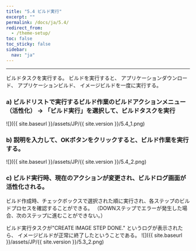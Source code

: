 ```yaml
---
title: "5.4 ビルド実行"
excerpt: ""
permalink: /docs/ja/5.4/
redirect_from:
  - /theme-setup/
toc: false
toc_sticky: false
sidebar:
  nav: "ja"
---
```


---
ビルドタスクを実行する。 ビルドを実行すると、 アプリケーションダウンロード、 アプリケーションビルド、 イメージビルドを一度に実行する。

### a\) ビルドリストで実行するビルド作業のビルドアクションメニュー（活性化） → 「ビルド実行」を選択して、ビルドタスクを実行
![]({{ site.baseurl }}/assets/JP/{{ site.version }}/5.4_1.png)

### b\) 説明を入力して、OKボタンをクリックすると、ビルド作業を実行する。
![]({{ site.baseurl }}/assets/JP/{{ site.version }}/5.4_2.png)

### c\) ビルド実行時、現在のアクションが変更され、ビルドログ画面が活性化される。

ビルド作成時、チェックボックスで選択された順に実行され、各ステップのビルドプロセスを確認することができる。
（DOWNステップでエラーが発生した場合、次のステップに進むことができない。）

ビルド実行タスクが"CREATE IMAGE STEP DONE." というログが表示されたら、 イメージビルドが正常に終了したということである。
![]({{ site.baseurl }}/assets/JP/{{ site.version }}/5.3_2.png)

